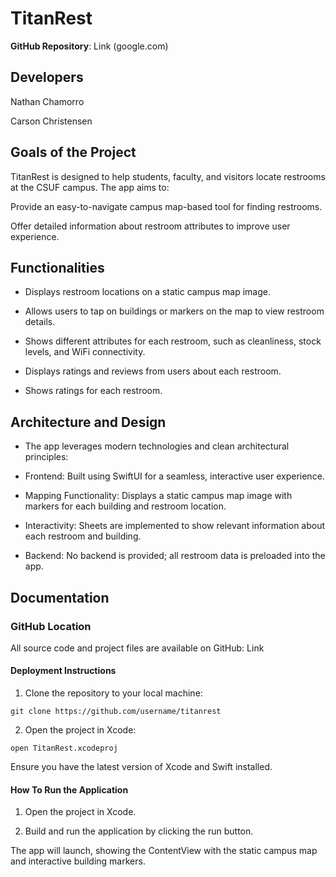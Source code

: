 # TitanRest

**GitHub Repository**: Link (google.com)

## Developers

Nathan Chamorro

Carson Christensen

## Goals of the Project

TitanRest is designed to help students, faculty, and visitors locate restrooms at the CSUF campus. The app aims to:

Provide an easy-to-navigate campus map-based tool for finding restrooms.

Offer detailed information about restroom attributes to improve user experience.


## Functionalities

- Displays restroom locations on a static campus map image.

- Allows users to tap on buildings or markers on the map to view restroom details.

- Shows different attributes for each restroom, such as cleanliness, stock levels, and WiFi connectivity.

- Displays ratings and reviews from users about each restroom.

- Shows ratings for each restroom.

## Architecture and Design

- The app leverages modern technologies and clean architectural principles:

- Frontend: Built using SwiftUI for a seamless, interactive user experience.

- Mapping Functionality: Displays a static campus map image with markers for each building and restroom location.

- Interactivity: Sheets are implemented to show relevant information about each restroom and building.

- Backend: No backend is provided; all restroom data is preloaded into the app.

## Documentation

### GitHub Location

All source code and project files are available on GitHub: Link

#### Deployment Instructions

1. Clone the repository to your local machine:
```
git clone https://github.com/username/titanrest
```
2. Open the project in Xcode:
```
open TitanRest.xcodeproj
```
Ensure you have the latest version of Xcode and Swift installed.

#### How To Run the Application

1. Open the project in Xcode.

2. Build and run the application by clicking the run button.

The app will launch, showing the ContentView with the static campus map and interactive building markers.
